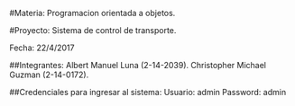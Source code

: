 #Materia: Programacion orientada a objetos.

#Proyecto: Sistema de control de transporte.

Fecha: 22/4/2017

##Integrantes:
Albert Manuel Luna (2-14-2039).
Christopher Michael Guzman (2-14-0172).

##Credenciales para ingresar al sistema:
Usuario: admin
Password: admin